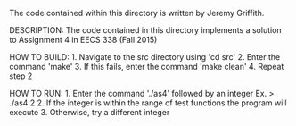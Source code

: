The code contained within this directory is written by Jeremy Griffith.

DESCRIPTION:
	The code contained in this directory implements a solution
	to Assignment 4 in EECS 338 (Fall 2015)

HOW TO BUILD:
	1. Navigate to the src directory using 'cd src'
	2. Enter the command 'make'
	3. If this fails, enter the command 'make clean'
	4. Repeat step 2

HOW TO RUN:
	1. Enter the command './as4' followed by an integer
	   Ex. > ./as4 2
	2. If the integer is within the range of test functions
	   the program will execute
	3. Otherwise, try a different integer
